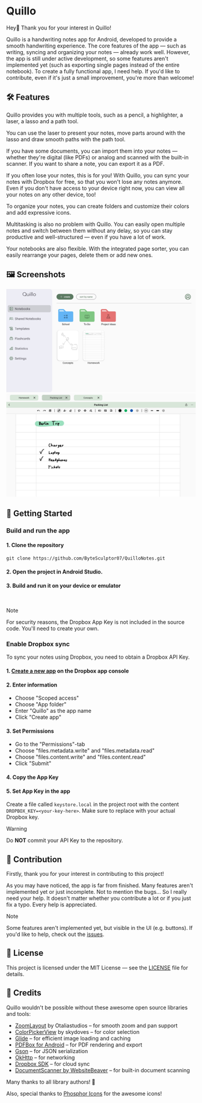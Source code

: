# Quillo

Hey👋 Thank you for your interest in Quillo!

Quillo is a handwriting notes app for Android, developed to provide a smooth handwriting experience. The core features of the app — such as writing, syncing and organizing your notes — already work well. However, the app is still under active development, so some features aren't implemented yet (such as exporting single pages instead of the entire notebook). To create a fully functional app, I need help. If you'd like to contribute, even if it's just a small improvement, you're more than welcome!


## 🛠️ Features

Quillo provides you with multiple tools, such as a pencil, a highlighter, a laser, a lasso and a path tool.

You can use the laser to present your notes, move parts around with the lasso and draw smooth paths with the path tool.

If you have some documents, you can import them into your notes — whether they're digital (like PDFs) or analog and scanned with the built-in scanner. If you want to share a note, you can export it as a PDF.

If you often lose your notes, this is for you! With Quillo, you can sync your notes with Dropbox for free, so that you won't lose any notes anymore. Even if you don't have access to your device right now, you can view all your notes on any other device, too!

To organize your notes, you can create folders and customize their colors and add expressive icons.

Multitasking is also no problem with Quillo. You can easily open multiple notes and switch between them without any delay, so you can stay productive and well-structured — even if you have a lot of work.

Your notebooks are also flexible. With the integrated page sorter, you can easily rearrange your pages, delete them or add new ones.


## 🖼️ Screenshots

![](screenshots/Screenshot_Quillo_1.jpg)
![](screenshots/Screenshot_Quillo_2.jpg)


## 🛫 Getting Started

### Build and run the app

#### 1. Clone the repository
```
git clone https://github.com/ByteSculptor07/QuilloNotes.git
```

#### 2. Open the project in Android Studio.

#### 3. Build and run it on your device or emulator

<br>

> [!NOTE]  
> For security reasons, the Dropbox App Key is not included in the source code. You'll need to create your own.

### Enable Dropbox sync

To sync your notes using Dropbox, you need to obtain a Dropbox API Key.

#### 1. [Create a new app](https://www.dropbox.com/developers/apps/create?_tk=pilot_lp&_ad=ctabtn1&_camp=create) on the Dropbox app console

#### 2. Enter information
* Choose "Scoped access"
* Choose "App folder"
* Enter "Quillo" as the app name
* Click "Create app"

#### 3. Set Permissions
* Go to the "Permissions"-tab
* Choose "files.metadata.write" and "files.metadata.read"
* Choose "files.content.write" and "files.content.read"
* Click "Submit"

#### 4. Copy the App Key

#### 5. Set App Key in the app

Create a file called ```keystore.local``` in the project root with the content ```DROPBOX_KEY=<your-key-here>```. Make sure to replace <your-key-here> with your actual Dropbox key.

> [!WARNING]  
> Do **NOT** commit your API Key to the repository.


## 🤝 Contribution

Firstly, thank you for your interest in contributing to this project!

As you may have noticed, the app is far from finished. Many features aren't implemented yet or just incomplete. Not to mention the bugs... So I really need your help. It doesn't matter whether you contribute a lot or if you just fix a typo. Every help is appreciated.

> [!NOTE]  
> Some features aren't implemented yet, but visible in the UI (e.g. buttons). If you'd like to help, check out the [issues](https://github.com/ByteSculptor07/QuilloNotes/issues).


## 📜 License

This project is licensed under the MIT License — see the [LICENSE](https://github.com/ByteSculptor07/QuilloNotes/blob/main/LICENSE) file for details.


## 🙏 Credits

Quillo wouldn't be possible without these awesome open source libraries and tools:

- [ZoomLayout](https://github.com/natario1/ZoomLayout) by Otaliastudios – for smooth zoom and pan support
- [ColorPickerView](https://github.com/skydoves/ColorPickerView) by skydoves – for color selection
- [Glide](https://github.com/bumptech/glide) – for efficient image loading and caching
- [PDFBox for Android](https://github.com/TomRoush/PdfBox-Android) – for PDF rendering and export
- [Gson](https://github.com/google/gson) – for JSON serialization
- [OkHttp](https://square.github.io/okhttp/) – for networking
- [Dropbox SDK](https://github.com/dropbox/dropbox-sdk-java) – for cloud sync
- [DocumentScanner by WebsiteBeaver](https://github.com/WebsiteBeaver/android-document-scanner) – for built-in document scanning


Many thanks to all library authors! 💙

Also, special thanks to [Phosphor Icons](https://phosphoricons.com/) for the awesome icons!
